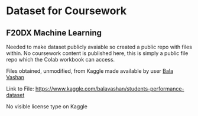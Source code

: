 # Dataset for Coursework
## F20DX Machine Learning

Needed to make dataset publicly avaiable so created a public repo with files within.
No coursework content is published here, this is simply a public file repo which the Colab workbook can access.

Files obtained, unmodified, from Kaggle made available by user [Bala Vashan](https://www.kaggle.com/balavashan)

Link to File: https://www.kaggle.com/balavashan/students-performance-dataset

No visible license type on Kaggle
